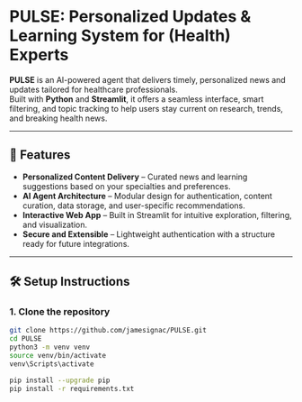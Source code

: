 # PULSE: Personalized Updates & Learning System for (Health) Experts

**PULSE** is an AI-powered agent that delivers timely, personalized news and updates tailored for healthcare professionals.  
Built with **Python** and **Streamlit**, it offers a seamless interface, smart filtering, and topic tracking to help users stay current on research, trends, and breaking health news.

---

## 🚀 Features

- **Personalized Content Delivery** – Curated news and learning suggestions based on your specialties and preferences.
- **AI Agent Architecture** – Modular design for authentication, content curation, data storage, and user-specific recommendations.
- **Interactive Web App** – Built in Streamlit for intuitive exploration, filtering, and visualization.
- **Secure and Extensible** – Lightweight authentication with a structure ready for future integrations.

---

## 🛠️ Setup Instructions

### 1. Clone the repository
```bash
git clone https://github.com/jamesignac/PULSE.git
cd PULSE
python3 -m venv venv
source venv/bin/activate    
venv\Scripts\activate

pip install --upgrade pip
pip install -r requirements.txt
